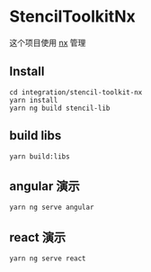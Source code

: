 # StencilToolkitNx

这个项目使用 [nx](https://nx.dev) 管理

## Install

```
cd integration/stencil-toolkit-nx
yarn install
yarn ng build stencil-lib
```

## build libs

```console
yarn build:libs
```

## angular 演示

```console
yarn ng serve angular
```

## react 演示

```console
yarn ng serve react
```
